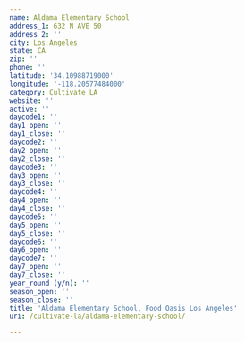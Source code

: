 ```yaml
---
name: Aldama Elementary School
address_1: 632 N AVE 50
address_2: ''
city: Los Angeles
state: CA
zip: ''
phone: ''
latitude: '34.10988719000'
longitude: '-118.20577484000'
category: Cultivate LA
website: ''
active: ''
daycode1: ''
day1_open: ''
day1_close: ''
daycode2: ''
day2_open: ''
day2_close: ''
daycode3: ''
day3_open: ''
day3_close: ''
daycode4: ''
day4_open: ''
day4_close: ''
daycode5: ''
day5_open: ''
day5_close: ''
daycode6: ''
day6_open: ''
daycode7: ''
day7_open: ''
day7_close: ''
year_round (y/n): ''
season_open: ''
season_close: ''
title: 'Aldama Elementary School, Food Oasis Los Angeles'
uri: /cultivate-la/aldama-elementary-school/

---
```

